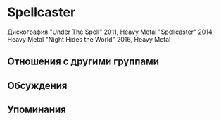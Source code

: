 # Spellcaster

Дискография
"Under The Spell" 2011, Heavy Metal
"Spellcaster" 2014, Heavy Metal
"Night Hides the World" 2016, Heavy Metal

## Отношения с другими группами


## Обсуждения


## Упоминания

